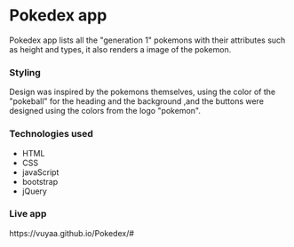 <h1>Pokedex app</h1>
<p>Pokedex app lists all the "generation 1" pokemons with their attributes such as height and types, it also renders a image of the pokemon.</p>

<h3>Styling</h3>
<p>Design was inspired by the pokemons themselves, using the color of the "pokeball" for the heading and the background ,and the buttons were designed using the colors from the logo "pokemon".</p>

<h3>Technologies used</h3>
<ul>
<li>HTML</li>
<li>CSS</li>
<li>javaScript</li>
<li>bootstrap</li>
<li>jQuery</li>
</ul>

<h3>Live app</h3>
https://vuyaa.github.io/Pokedex/#
